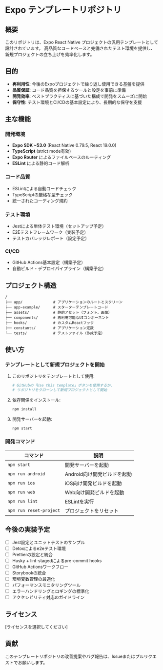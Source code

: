 # Expo テンプレートリポジトリ

## 概要

このリポジトリは、Expo React Native プロジェクトの汎用テンプレートとして設計されています。
高品質なコードベースと完備されたテスト環境を提供し、新規プロジェクトの立ち上げを効率化します。

## 目的

- **再利用性**: 今後のExpoプロジェクトで繰り返し使用できる基盤を提供
- **品質保証**: コード品質を担保するツールと設定を事前に準備
- **開発効率**: ベストプラクティスに基づいた構成で開発をスムーズに開始
- **保守性**: テスト環境とCI/CDの基本設定により、長期的な保守を支援

## 主な機能

### 開発環境

- **Expo SDK ~53.0** (React Native 0.79.5, React 19.0.0)
- **TypeScript** (strict mode有効)
- **Expo Router** によるファイルベースのルーティング
- **ESLint** による静的コード解析

### コード品質

- ESLintによる自動コードチェック
- TypeScriptの厳格な型チェック
- 統一されたコーディング規約

### テスト環境

- Jestによる単体テスト環境（セットアップ予定）
- E2Eテストフレームワーク（実装予定）
- テストカバレッジレポート（設定予定）

### CI/CD

- GitHub Actions基本設定（構築予定）
- 自動ビルド・デプロイパイプライン（構築予定）

## プロジェクト構造

```
/
├── app/              # アプリケーションのルートとスクリーン
├── app-example/      # スターターテンプレートコード
├── assets/           # 静的アセット（フォント、画像）
├── components/       # 再利用可能なUIコンポーネント
├── hooks/            # カスタムReactフック
├── constants/        # アプリケーション定数
└── tests/            # テストファイル（作成予定）
```

## 使い方

### テンプレートとして新規プロジェクトを開始

1. このリポジトリをテンプレートとして使用:

   ```bash
   # GitHubの「Use this template」ボタンを使用するか、
   # リポジトリをクローンして新規プロジェクトとして開始
   ```

2. 依存関係をインストール:

   ```bash
   npm install
   ```

3. 開発サーバーを起動:
   ```bash
   npm start
   ```

### 開発コマンド

| コマンド                | 説明                        |
| ----------------------- | --------------------------- |
| `npm start`             | 開発サーバーを起動          |
| `npm run android`       | Android向け開発ビルドを起動 |
| `npm run ios`           | iOS向け開発ビルドを起動     |
| `npm run web`           | Web向け開発ビルドを起動     |
| `npm run lint`          | ESLintを実行                |
| `npm run reset-project` | プロジェクトをリセット      |

## 今後の実装予定

- [ ] Jest設定とユニットテストのサンプル
- [ ] Detoxによるe2eテスト環境
- [ ] Prettierの設定と統合
- [ ] Husky + lint-stagedによるpre-commit hooks
- [ ] GitHub Actionsワークフロー
- [ ] Storybookの統合
- [ ] 環境変数管理の最適化
- [ ] パフォーマンスモニタリングツール
- [ ] エラーハンドリングとロギングの標準化
- [ ] アクセシビリティ対応のガイドライン

## ライセンス

[ライセンスを選択してください]

## 貢献

このテンプレートリポジトリの改善提案やバグ報告は、Issueまたはプルリクエストでお願いします。
